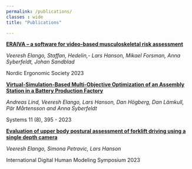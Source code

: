 ```yaml
---
permalink: /publications/
classes : wide
title: "Publications"

---
```


**[ERAIVA – a software for video-based musculoskeletal risk assessment  ](https://drive.google.com/file/d/1j_0a90WEldquzQxDIQYBlJ5pIPeUR6dF/view?usp=drive_link)**

*Veeresh Elango, Staffan, Hedelin,- Lars Hanson, Mikael Forsman, Anna Syberfeldt, Johan Sandblad*

Nordic Ergonomic Society 2023


**[Virtual-Simulation-Based Multi-Objective Optimization of an Assembly Station in a Battery Production Factory](https://www.mdpi.com/2079-8954/11/8/395)**

*Andreas Lind, Veeresh Elango, Lars Hanson, Dan Högberg, Dan Lämkull, Pär Mårtensson and Anna Syberfeldt*

Systems 11 (8), 395 - 2023

**[Evaluation of upper body postural assessment of forklift driving using a single depth camera](https://pubs.lib.uiowa.edu/dhm/article/id/31780/)**

*Veeresh Elango, Simona Petravic, Lars Hanson*

International Digital Human Modeling Symposium 2023



